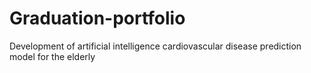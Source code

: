 # Graduation-portfolio

Development of artificial intelligence cardiovascular disease prediction model for the elderly
